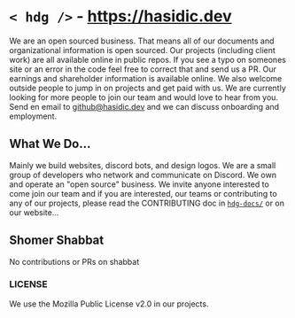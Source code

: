 # `< hdg />` - https://hasidic.dev

We are an open sourced business. That means all of our documents and organizational information is open sourced. Our projects (including client work) are all available online in public repos. If you see a typo on someones site or an error in the code feel free to correct that and send us a PR. Our earnings and shareholder information is available online. We also welcome outside people to jump in on projects and get paid with us. We are currently looking for more people to join our team and would love to hear from you. Send en email to github@hasidic.dev and we can discuss onboarding and employment.

## What We Do...

Mainly we build websites, discord bots, and design logos. We are a small group of developers who network and communicate on Discord. We own and operate an "open source" business. We invite anyone interested to come join our team and if you are interested, our teams or contributing to any of our projects, please read the CONTRIBUTING doc in [`hdg-docs/`](https://github.com/hasidicdevs/hdg-docs) or on our website...

## Shomer Shabbat

No contributions or PRs on shabbat

### LICENSE

We use the Mozilla Public License v2.0 in our projects. 